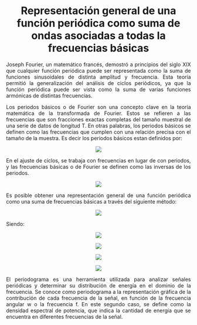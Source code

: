 <h1 align="center"> Representación general de una función periódica como suma de ondas asociadas a todas la frecuencias básicas</h1>

<p align="justify">Joseph Fourier, un matemático francés, demostró a principios del siglo XIX que cualquier función periódica puede ser representada como la suma de funciones sinusoidales de distinta amplitud y frecuencia. Esta teoría permitió la generalización del análisis de ciclos periódicos, ya que la función periódica puede ser vista como la suma de varias funciones armónicas de distintas frecuencias.</p> 

<p align="justify">Los periodos básicos o de Fourier son una concepto clave en la teoría matemática de la transformada de Fourier. Estos se refieren a las frecuencias que son fracciones exactas completas del tamaño muestral de una serie de datos de longitud T. En otras palabras, los periodos básicos se definen como las frecuencias que cumplen con una relación precisa con el tamaño de la muestra. Es decir los periodos básicos estan definidos por:
</p>

<p align="center"><img src = "https://quicklatex.com/cache3/79/ql_dd1212ad9d3a46c62423b9584a465679_l3.png"></p>

<p align="justify">En el ajuste de ciclos, se trabaja con frecuencias en lugar de con periodos, y las frecuencias básicas o de Fourier se definen como las inversas de los periodos.</p>

<p align="center"><img src = "https://quicklatex.com/cache3/85/ql_4624409161cbb0182200a6fe61914a85_l3.png"></p>

<p align="justify">Es posible obtener una representación general de una función periódica como una suma de frecuencias básicas a través del siguiente método: </p>

<p align="center"><img src = "https://quicklatex.com/cache3/1b/ql_a822640b376eca7ce4a8792d43f0191b_l3.png"></p>

<p>Siendo: </p>

<p align="center"><img src = "https://quicklatex.com/cache3/fa/ql_b640973a4ff75f87c65566c8dbaf3bfa_l3.png"></p>
<p align="center"><img src = "https://quicklatex.com/cache3/3c/ql_a4a0cc93124b10888e6ad501f522e63c_l3.png"></p>
<p align="center"><img src = "https://quicklatex.com/cache3/a3/ql_6c5cbd8ce44f2927f89e71b682cef7a3_l3.png"></p>
<p align="center"><img src = "https://quicklatex.com/cache3/1a/ql_fc49db5eb0a929dd4b2d377c476d1a1a_l3.png"></p>

<p align="justify">El periodograma es una herramienta utilizada para analizar señales periódicas y determinar su distribución de energía en el dominio de la frecuencia. Se conoce como periodograma a la representación gráfica de la contribución de cada frecuencia de la señal, en función de la frecuencia angular w o la frecuencia f. En este segundo caso, se define como la densidad espectral de potencia, que indica la cantidad de energía que se encuentra en diferentes frecuencias de la señal. </p>



